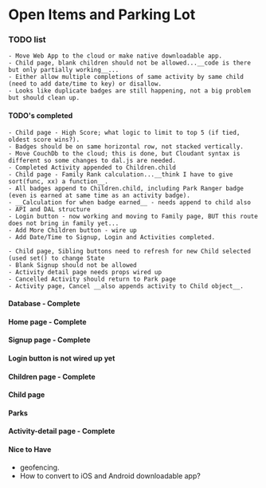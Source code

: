 # Open Items and Parking Lot

### TODO list
    - Move Web App to the cloud or make native downloadable app.
    - Child page, blank children should not be allowed...__code is there but only partially working__...
    - Either allow multiple completions of same activity by same child (need to add date/time to key) or disallow.
    - Looks like duplicate badges are still happening, not a big problem but should clean up.
  

  #### TODO's completed
    - Child page - High Score; what logic to limit to top 5 (if tied, oldest score wins?).
    - Badges should be on same horizontal row, not stacked vertically.
    - Move CouchDb to the cloud; this is done, but Cloudant syntax is different so some changes to dal.js are needed.
    - Completed Activity appended to Children.child
    - Child page - Family Rank calculation...__think I have to give sort(func, xx) a function__.
    - All badges append to Children.child, including Park Ranger badge (even is earned at same time as an activity badge).
    - __Calculation for when badge earned__ - needs append to child also
    - API and DAL structure
    - Login button - now working and moving to Family page, BUT this route does not bring in family yet...
    - Add More Children button - wire up
    - Add Date/Time to Signup, Login and Activities completed.

    - Child page, Sibling buttons need to refresh for new Child selected (used set() to change State
    - Blank Signup should not be allowed
    - Activity detail page needs props wired up
    - Cancelled Activity should return to Park page
    - Activity page, Cancel __also appends activity to Child object__.


#### Database - Complete

#### Home page - Complete

#### Signup page - Complete

#### Login button is not wired up yet


#### Children page - Complete

#### Child page

#### Parks

#### Activity-detail page - Complete



#### Nice to Have
  - geofencing.
  - How to convert to iOS and Android downloadable app?
